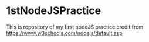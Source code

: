 # 1stNodeJSPractice
This is repository of my first nodeJS practice
credit from https://www.w3schools.com/nodejs/default.asp
